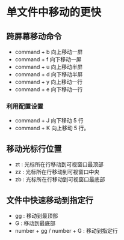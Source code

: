 # 单文件中移动的更快
## 跨屏幕移动命令
- command + b 向上移动一屏
- command + f 向下移动一屏
- command + u 向上移动半屏
- command + d 向下移动半屏
- command + y 向上移动一行
- command + e 向下移动一行
### 利用配置设置
- command + J 向下移动 5 行
- command + K 向上移动 5 行。

## 移动光标行位置
- zt : 光标所在行移动到可视窗口最顶部
- zz : 光标所在行移动到可视窗口中央
- zb : 光标所在行移动到可视窗口最底部

## 文件中快速移动到指定行
- gg : 移动到最顶部
- G : 移动到最底部
- number + gg / number + G : 移动到指定行